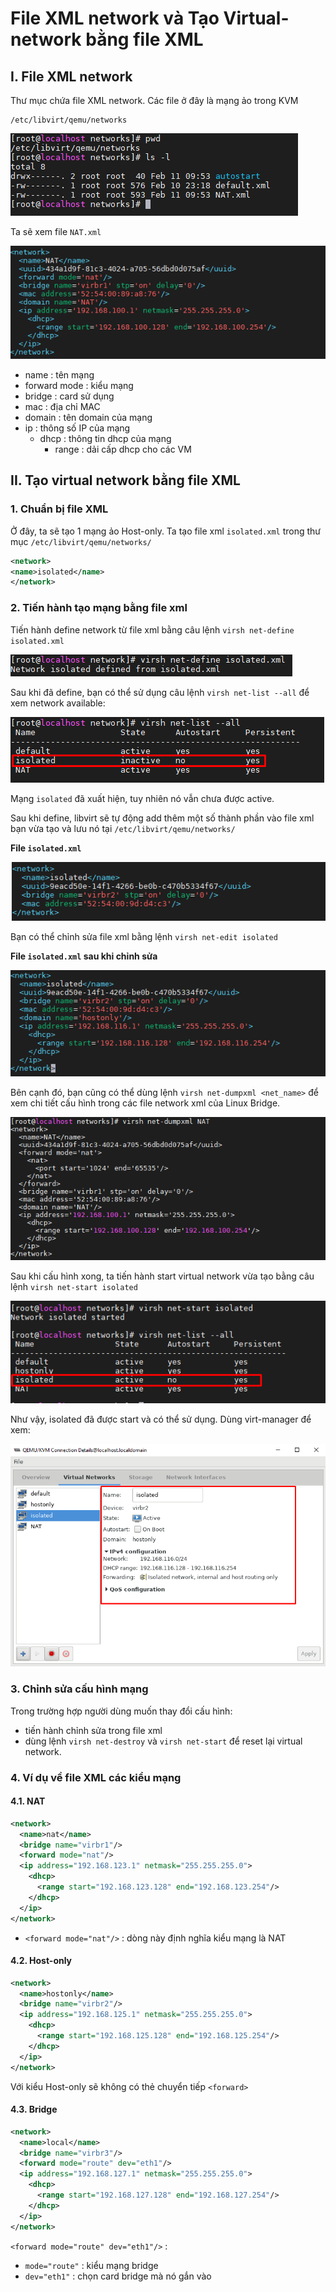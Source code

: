# File XML network và Tạo Virtual-network bằng file XML

## I. File XML network
Thư mục chứa file XML network. Các file ở đây là mạng ảo trong KVM
```
/etc/libvirt/qemu/networks
```

<img src="..\images\Screenshot_135.png">

Ta sẽ xem file `NAT.xml`

<img src="..\images\Screenshot_136.png">

- name : tên mạng
- forward mode : kiểu mạng
- bridge : card sử dụng
- mac : địa chỉ MAC
- domain : tên domain của mạng
- ip : thông số IP của mạng
    - dhcp : thông tin dhcp của mạng
        - range : dải cấp dhcp cho các VM

## II. Tạo virtual network bằng file XML
### 1. Chuẩn bị file XML
Ở đây, ta sẽ tạo 1 mạng ảo Host-only. Ta tạo file xml `isolated.xml` trong thư mục `/etc/libvirt/qemu/networks/`

```xml
<network>
<name>isolated</name>
</network>
```

### 2. Tiến hành tạo mạng bằng file xml
Tiến hành define network từ file xml bằng câu lệnh `virsh net-define isolated.xml`

<img src="..\images\Screenshot_142.png">

Sau khi đã define, bạn có thể sử dụng câu lệnh `virsh net-list --all` để xem network available:

<img src="..\images\Screenshot_143.png">

Mạng `isolated` đã xuất hiện, tuy nhiên nó vẫn chưa được active.

Sau khi define, libvirt sẽ tự động add thêm một số thành phần vào file xml bạn vừa tạo và lưu nó tại `/etc/libvirt/qemu/networks/`

**File `isolated.xml`**

<img src="..\images\Screenshot_144.png">

Bạn có thể chỉnh sửa file xml bằng lệnh `virsh net-edit isolated`

**File `isolated.xml` sau khi chỉnh sửa**

<img src="..\images\Screenshot_145.png">

Bên cạnh đó, bạn cũng có thể dùng lệnh `virsh net-dumpxml <net_name>` để xem chi tiết cấu hình trong các file network xml của Linux Bridge.

<img src="..\images\Screenshot_146.png">

Sau khi cấu hình xong, ta tiến hành start virtual network vừa tạo bằng câu lệnh `virsh net-start isolated`

<img src="..\images\Screenshot_147.png">

Như vậy, isolated đã được start và có thể sử dụng. Dùng virt-manager để xem:

<img src="..\images\Screenshot_148.png">

### 3. Chỉnh sửa cấu hình mạng
Trong trường hợp người dùng muốn thay đổi cấu hình:
- tiến hành chỉnh sửa trong file xml
- dùng lệnh `virsh net-destroy` và `virsh net-start` để reset lại virtual network.


### 4. Ví dụ về file XML các kiểu mạng
#### 4.1. NAT
```xml
<network>
  <name>nat</name>
  <bridge name="virbr1"/>
  <forward mode="nat"/>
  <ip address="192.168.123.1" netmask="255.255.255.0">
    <dhcp>
      <range start="192.168.123.128" end="192.168.123.254"/>
    </dhcp>
  </ip>
</network>
```

- `<forward mode="nat"/>` : dòng này định nghĩa kiểu mạng là NAT

#### 4.2. Host-only
```xml
<network>
  <name>hostonly</name>
  <bridge name="virbr2"/>
  <ip address="192.168.125.1" netmask="255.255.255.0">
    <dhcp>
      <range start="192.168.125.128" end="192.168.125.254"/>
    </dhcp>
  </ip>
</network>
```

Với kiểu Host-only sẽ không có thẻ chuyển tiếp `<forward>`

#### 4.3. Bridge
```xml
<network>
  <name>local</name>
  <bridge name="virbr3"/>
  <forward mode="route" dev="eth1"/>
  <ip address="192.168.127.1" netmask="255.255.255.0">
    <dhcp>
      <range start="192.168.127.128" end="192.168.127.254"/>
    </dhcp>
  </ip>
</network>
```

`<forward mode="route" dev="eth1"/>` :
- `mode="route"` : kiểu mạng bridge
- `dev="eth1"` : chọn card bridge mà nó gắn vào 